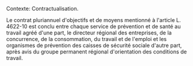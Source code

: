 Contexte: Contractualisation.

Le contrat pluriannuel d'objectifs et de moyens mentionné à l'article L. 4622-10 est conclu entre chaque service de prévention et de santé au travail agréé d'une part, le directeur régional des entreprises, de la concurrence, de la consommation, du travail et de l'emploi et les organismes de prévention des caisses de sécurité sociale d'autre part, après avis du groupe permanent régional d'orientation des conditions de travail.
